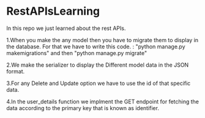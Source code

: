 # RestAPIsLearning

In this repo we just learned about the rest APIs.

1.When you make the any model then you have to migrate them to display in the database. For that we have to write this code. : "python manage.py makemigrations" and then "python manage.py migrate"

2.We make the serializer to display the Different model data in the JSON format.

3.For any Delete and Update option we have to use the id of that specific data.

4.In the user_details function we implment the GET endpoint for fetching the data according to the primary key that is known as identifier.
